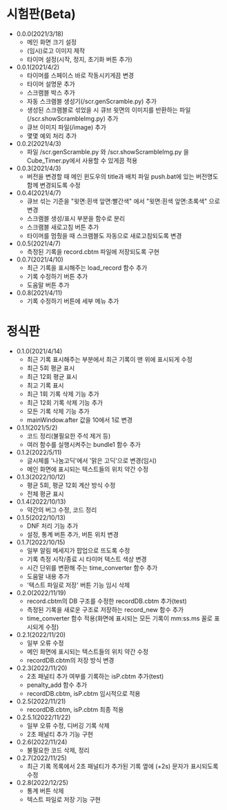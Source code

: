 # 시험판(Beta)
* 0.0.0(2021/3/18)
    * 메인 화면 크기 설정
    * (임시)로고 이미지 제작
    * 타이머 설정(시작, 정지, 초기화 버튼 추가)
* 0.0.1(2021/4/2)
    * 타이머를 스페이스 바로 작동시키게끔 변경
    * 타이머 설명문 추가
    * 스크램블 박스 추가
    * 자동 스크램블 생성기(/scr.genScramble.py) 추가
    * 생성된 스크램블로 섞었을 시 큐브 윗면의 이미지를 반환하는 파일(/scr.showScrambleImg.py) 추가
    * 큐브 이미지 파일(/image) 추가
    * 몇몇 예외 처리 추가
* 0.0.2(2021/4/3)
    * 파일 /scr.genScramble.py 와 /scr.showScrambleImg.py 을 Cube_Timer.py에서 사용할 수 있게끔 적용
* 0.0.3(2021/4/3)
    * 버전을 변경할 때 메인 윈도우의 title과 배치 파일 push.bat에 있는 버전명도 함께 변경되도록 수정
* 0.0.4(2021/4/7)
    * 큐브 섞는 기준을 "윗면:흰색 앞면:빨간색" 에서 "윗면:흰색 앞면:초록색" 으로 변경
    * 스크램블 생성/표시 부분을 함수로 분리
    * 스크램블 새로고침 버튼 추가
    * 타이머를 멈췄을 때 스크램블도 자동으로 새로고침되도록 변경
* 0.0.5(2021/4/7)
    * 측정된 기록을 record.cbtm 파일에 저장되도록 구현
* 0.0.7(2021/4/10)
    * 최근 기록을 표시해주는 load_record 함수 추가
    * 기록 수정하기 버튼 추가
    * 도움말 버튼 추가
* 0.0.8(2021/4/11)
    * 기록 수정하기 버튼에 세부 메뉴 추가

# 정식판
* 0.1.0(2021/4/14)
    * 최근 기록 표시해주는 부분에서 최근 기록이 맨 위에 표시되게 수정
    * 최근 5회 평균 표시
    * 최근 12회 평균 표시
    * 최고 기록 표시
    * 최근 1회 기록 삭제 기능 추가
    * 최근 12회 기록 삭제 기능 추가
    * 모든 기록 삭제 기능 추가
    * mainWindow.after 값을 10에서 1로 변경
* 0.1.1(2021/5/2)
    * 코드 정리(불필요한 주석 제거 등)
    * 여러 함수를 실행시켜주는 bundle1 함수 추가
* 0.1.2(2022/5/11)
    * 글시체를 '나눔고딕'에서 '맑은 고딕'으로 변경(임시)
    * 메인 화면에 표시되는 텍스트들의 위치 약간 수정
* 0.1.3(2022/10/12)
    * 평균 5회, 평균 12회 계산 방식 수정
    * 전체 평균 표시
* 0.1.4(2022/10/13)
    * 약간의 버그 수정, 코드 정리
* 0.1.5(2022/10/13)
    * DNF 처리 기능 추가
    * 설정, 통계 버튼 추가, 버튼 위치 변경
* 0.1.7(2022/10/15)
    * 일부 알림 메세지가 팝업으로 뜨도록 수정
    * 기록 측정 시작/종료 시 타이머 텍스트 색상 변경
    * 시간 단위를 변환해 주는 time_converter 함수 추가
    * 도움말 내용 추가
    * '텍스트 파일로 저장' 버튼 기능 임시 삭제
* 0.2.0(2022/11/19)
    * record.cbtm의 DB 구조를 수정한 recordDB.cbtm 추가(test)
    * 측정된 기록을 새로운 구조로 저장하는 record_new 함수 추가
    * time_converter 함수 적용(화면에 표시되는 모든 기록이 mm:ss.ms 꼴로 표시되게 수정)
* 0.2.1(2022/11/20)
    * 일부 오류 수정
    * 메인 화면에 표시되는 텍스트들의 위치 약간 수정
    * recordDB.cbtm의 저장 방식 변경
* 0.2.3(2022/11/20)
    * 2초 패널티 추가 여부를 기록하는 isP.cbtm 추가(test)
    * penalty_add 함수 추가
    * recordDB.cbtm, isP.cbtm 임시적으로 적용
* 0.2.5(2022/11/21)
    * recordDB.cbtm, isP.cbtm 최종 적용
* 0.2.5.1(2022/11/22)
    * 일부 오류 수정, 디버깅 기록 삭제
    * 2초 패널티 추가 기능 구현
* 0.2.6(2022/11/24)
    * 불필요한 코드 삭제, 정리
* 0.2.7(2022/11/25)
    * 최근 기록 목록에서 2초 패널티가 추가된 기록 옆에 (+2s) 문자가 표시되도록 수정
* 0.2.8(2022/12/25)
    * 통계 버튼 삭제
    * 텍스트 파일로 저장 기능 구현